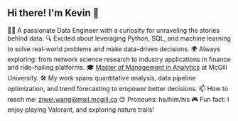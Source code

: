 ## Hi there! I'm Kevin 👋

👨‍💻 A passionate Data Engineer with a curiosity for unraveling the stories behind data.
🔍 Excited about leveraging Python, SQL, and machine learning to solve real-world problems and make data-driven decisions.
🌍 Always exploring: from network science research to industry applications in finance and ride-hailing platforms.
🎓 [Master of Management in Analytics](https://www.mcgill.ca/) at McGill University.
🛠️ My work spans quantitative analysis, data pipeline optimization, and trend forecasting to empower better decisions.
📫 How to reach me: [ziwei.wang@mail.mcgill.ca](mailto:ziwei.wang@mail.mcgill.ca) 
😊 Pronouns: he/him/his
🎮 Fun fact: I enjoy playing Valorant, and exploring nature trails!
